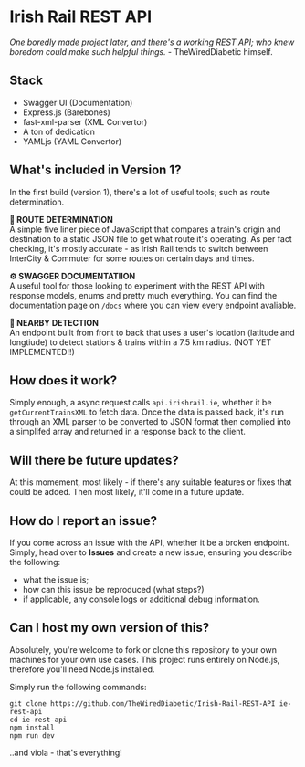 # Irish Rail REST API
*One boredly made project later, and there's a working REST API; who knew boredom could make such helpful things.* - TheWiredDiabetic himself.

## Stack
- Swagger UI (Documentation)
- Express.js (Barebones)
- fast-xml-parser (XML Convertor)
- A ton of dedication 
- YAMLjs (YAML Convertor)

## What's included in Version 1?
In the first build (version 1), there's a lot of useful tools; such as route determination.

**🧐 ROUTE DETERMINATION**\
A simple five liner piece of JavaScript that compares a train's origin and destination to a static JSON file to get what route it's operating. As per fact checking, it's mostly accurate - as Irish Rail tends to switch between InterCity & Commuter for some routes on certain days and times.

**⚙ SWAGGER DOCUMENTATIION**\
A useful tool for those looking to experiment with the REST API with response models, enums and pretty much everything. You can find the documentation page on ``/docs`` where you can view every endpoint avaliable.

**📡 NEARBY DETECTION**\
An endpoint built from front to back that uses a user's location (latitude and longtiude) to detect stations & trains within a 7.5 km radius.
(NOT YET IMPLEMENTED!!)

## How does it work?
Simply enough, a async request calls ``api.irishrail.ie``, whether it be ``getCurrentTrainsXML`` to fetch data. Once the data is passed back, it's run through an XML parser to be converted to JSON format then complied into a simplifed array and returned in a response back to the client.

## Will there be future updates?
At this momement, most likely - if there's any suitable features or fixes that could be added. Then most likely, it'll come in a future update.

## How do I report an issue?
If you come across an issue with the API, whether it be a broken endpoint. Simply, head over to **Issues** and create a new issue, ensuring you describe the following:

- what the issue is;
- how can this issue be reproduced (what steps?)
- if applicable, any console logs or additional debug information.

## Can I host my own version of this?
Absolutely, you're welcome to fork or clone this repository to your own machines for your own use cases. This project runs entirely on Node.js, therefore you'll need Node.js installed.

Simply run the following commands:
```
git clone https://github.com/TheWiredDiabetic/Irish-Rail-REST-API ie-rest-api
cd ie-rest-api
npm install
npm run dev
```

..and viola - that's everything!